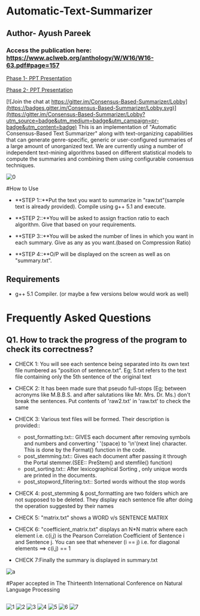 # Automatic-Text-Summarizer
## Author- Ayush Pareek
### Access the publication here: https://www.aclweb.org/anthology/W/W16/W16-63.pdf#page=157

[Phase 1- PPT Presentation](http://www.slideshare.net/ayushoriginal/abridged-project-pptayush)

[Phase 2- PPT Presentation](https://drive.google.com/file/d/0BwId1e5degAfRmQ3M1VjV3hTUVU/view?usp=sharing)

[![Join the chat at https://gitter.im/Consensus-Based-Summarizer/Lobby](https://badges.gitter.im/Consensus-Based-Summarizer/Lobby.svg)](https://gitter.im/Consensus-Based-Summarizer/Lobby?utm_source=badge&utm_medium=badge&utm_campaign=pr-badge&utm_content=badge)
This is an implementation of "Automatic Consensus-Based Text Summarizer" along with text-organizing capabilities that can generate genre-specific, generic or user-configured  summaries of a large amount of unorganized text. We are currently using a number of independent text-mining algorithms based on different statistical models to compute the summaries and combining them using configurable consensus techniques. 

![0](http://i.imgur.com/OwsaI5v.jpg)

#How to Use

- **STEP 1::**Put the text you want to summarize in "raw.txt"(sample text is already provided). Compile using g++ 5.1 and execute.

- **STEP 2::**You will be asked to assign fraction ratio to each algorithm. Give that based on your requirements.

- **STEP 3::**You will be asked the number of lines in which you want in each summary. Give as any as you want.(based on Compression Ratio)
- **STEP 4::**O/P will be displayed on the screen as well as on "summary.txt".

## Requirements

- g++ 5.1 Compiler. (or maybe a few versions below would work as well)

# Frequently Asked Questions

## Q1. How to track the progress of the program to check its correctness? 
- CHECK 1: You will see each sentence being separated into its own text file numbered as  "position of sentence.txt". Eg; 5.txt refers to the text file containing only the 5th sentence of the original text

- CHECK 2: It has been made sure that pseudo full-stops (Eg; between acronyms like M.B.B.S. and after salutations like Mr. Mrs. Dr. Ms.) don't break the sentences. Put contents of 'raw2.txt' in 'raw.txt' to check the same

- CHECK 3: Various text files will be formed. Their description is provided::
    - post_formatting.txt:: GIVES each document after removing symbols and numbers and converting  ' '(space)  to '\n'(next line) character. This is done by the Format() function in the code.
    - post_stemming.txt:: Gives each document after passing it through the Portal stemmer.(SEE:: PreStem() and stemfile() function)
    - post_sorting.txt:: After lexicographical  Sorting , only unique words are printed in the documents.  
    - post_stopword_filtering.txt:: Sorted words without the stop words

- CHECK 4: post_stemming   &  post_formatting are two folders  which are not supposed to be deleted. They display each sentence file after doing the operation suggested by their names

- CHECK 5: "matrix.txt" shows a  WORD v/s SENTENCE MATRIX

- CHECK 6: "coefficient_matrix.txt"  displays an  N*N matrix where each element i.e. c(i,j)  is the Pearson Correlation Coefficient of Sentence i and Sentence j. You can see that whenever (i == j) i.e. for diagonal elements ==> c(i,j) == 1

- CHECK 7:Finally the summary is displayed in summary.txt

![a](http://i.giphy.com/dsKnRuALlWsZG.gif)


#Paper accepted in The Thirteenth International Conference on Natural Language Processing 
##
![1](http://i.imgur.com/eZ8OwLC.jpg)
![2](http://i.imgur.com/ojMhoa9.jpg)
![3](http://i.imgur.com/H5LSmfn.jpg)
![4](http://i.imgur.com/d4bzKzi.jpg)
![5](http://i.imgur.com/YLsBsgw.jpg)
![6](http://i.imgur.com/qCJ5Xcb.jpg)
![7](http://i.imgur.com/nbJNoUz.jpg)
